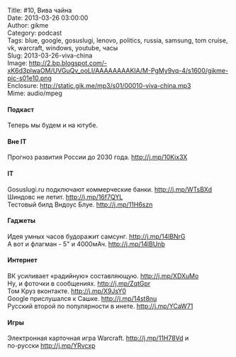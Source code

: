 Title: #10, Вива чайна  
Date: 2013-03-26 03:00:00  
Author: gikme  
Category: podcast  
Tags: blue, google, gosuslugi, lenovo, politics, russia, samsung, tom cruise, vk, warcraft, windows, youtube, часы  
Slug: 2013-03-26-viva-china  
Image: http://2.bp.blogspot.com/-xK6d3plwaOM/UVGuQv_ooLI/AAAAAAAAKIA/M-PgMy9vq-4/s1600/gikme-pic-s01e10.png  
Enclosure: http://static.gik.me/mp3/s01/00010-viva-china.mp3  
Mime: audio/mpeg

#### Подкаст

Теперь мы будем и на ютубе.

#### Вне IT 

Прогноз развития России до 2030 года. <http://j.mp/10Kix3X>

#### IT

Gosuslugi.ru подключают коммерческие банки. <http://j.mp/WTsBXd>  
Шиндовс не летит. <http://j.mp/16f7QYL>  
Тестовый билд Вндоус Блуе. <http://j.mp/11H6szn>

#### Гаджеты

Идея умных часов будоражит самсунг. <http://j.mp/14lBNrG>  
А вот и флагман - 5" и 4000мАч. <http://j.mp/14lBUnb>

#### Интернет

ВК усиливает «радийную» составляющую. <http://j.mp/XDXuMo>  
Ну, и фоточки в сообщениях. <http://j.mp/ZqtGpr>  
Том Круз вконтакте. <http://j.mp/X9JsY0>  
Google прислушался к Сашке. <http://j.mp/14st8nu>  
Русский второй по популярности в инете. <http://j.mp/YCaW71>

#### Игры 

Электронная карточная игра Warcraft. <http://j.mp/11H78Vd> и  
по-русски <http://j.mp/YRvcxp>

